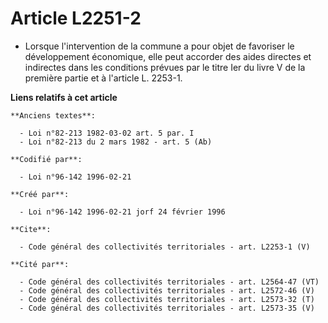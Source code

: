 # Article L2251-2

- Lorsque l'intervention de la commune a pour objet de favoriser le développement économique, elle peut accorder des aides
directes et indirectes dans les conditions prévues par le titre Ier du livre V de la première partie et à l'article L.
2253-1.

**Liens relatifs à cet article**

	**Anciens textes**:

	  - Loi n°82-213 1982-03-02 art. 5 par. I
	  - Loi n°82-213 du 2 mars 1982 - art. 5 (Ab)

	**Codifié par**:

	  - Loi n°96-142 1996-02-21

	**Créé par**:

	  - Loi n°96-142 1996-02-21 jorf 24 février 1996

	**Cite**:

	  - Code général des collectivités territoriales - art. L2253-1 (V)

	**Cité par**:

	  - Code général des collectivités territoriales - art. L2564-47 (VT)
	  - Code général des collectivités territoriales - art. L2572-46 (V)
	  - Code général des collectivités territoriales - art. L2573-32 (T)
	  - Code général des collectivités territoriales - art. L2573-35 (V)
